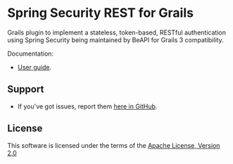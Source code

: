 Spring Security REST for Grails
===========================
Grails plugin to implement a stateless, token-based, RESTful authentication using Spring Security being maintained by BeAPI for Grails 3 compatibility.

Documentation: 
* [User guide](https://grails-plugins.github.io/grails-spring-security-rest/3.0.1/docs/index.html).


Support
-------
* If you've got issues, report them [here in GitHub](https://github.com/alvarosanchez/grails-spring-security-rest/issues).


License
-------

This software is licensed under the terms of the [Apache License, Version 2.0](http://www.apache.org/licenses/LICENSE-2.0.html)
